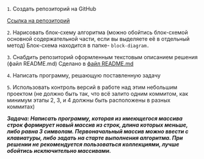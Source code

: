 `1`. Создать репозиторий на GitHub

[Ссылка на репозиторий](https://github.com/Azali4ik/Dz_1)


`2`. Нарисовать блок-схему алгоритма (можно обойтись блок-схемой основной содержательной части, если вы выделяете её в отдельный метод)
Блок-схема находится в папке- ```block-diagram.```


`3`. Снабдить репозиторий оформленным текстовым описанием решения  (файл README.md)
Сделано в [файл README.md](https://github.com/Azali4ik/Dz_1/blob/main/README.md)


`4`. Написать программу, решающую поставленную задачу


`5`. Использовать контроль версий в работе над этим небольшим проектом (не должно быть так, что всё залито одним коммитом, как минимум этапы 2, 3, и 4 должны быть расположены в разных коммитах)

***Задача: Написать программу, которая из имеющегося массива строк формирует новый массив из строк, длина которых меньше, либо равна 3 символам. Первоначальный массив можно ввести с клавиатуры, либо задать на старте выполнения алгоритма. При решении не рекомендуется пользоваться коллекциями, лучше обойтись исключительно массивами.***


